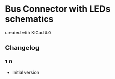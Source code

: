# Bus Connector with LEDs schematics

created with KiCad 8.0

## Changelog

### 1.0

* Initial version
